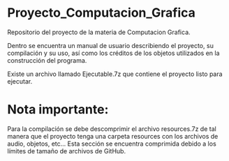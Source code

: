# Proyecto_Computacion_Grafica
 Repositorio del proyecto de la materia de Computacion Grafica.
 
 Dentro se encuentra un manual de usuario describiendo el proyecto, su compilación y su uso, así como los créditos de los objetos utilizados en la construcción del programa.
 
 Existe un archivo llamado Ejecutable.7z que contiene el proyecto listo para ejecutar.
 
 # Nota importante:
 
 Para la compilación se debe descomprimir el archivo resources.7z de tal manera que el proyecto tenga una carpeta resources con los archivos de audio, objetos, etc... Esta sección se encuentra comprimida debido a los límites de tamaño de archivos de GitHub.
